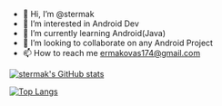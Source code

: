 - 👋 Hi, I’m @stermak
- 👀 I’m interested in Android Dev
- 🌱 I’m currently learning Android(Java)
- 💞️ I’m looking to collaborate on any Android Project
- 📫 How to reach me ermakovas174@gmail.com


[![stermak's GitHub stats](https://github-readme-stats.vercel.app/api?username=stermak)](https://github.com/stermak/github-readme-stats)


[![Top Langs](https://github-readme-stats.vercel.app/api/top-langs/?username=stermak&layout=compact)](https://github.com/stermak/github-readme-stats)
